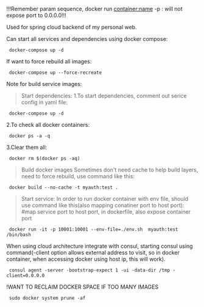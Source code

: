 !!!Remember param sequence, docker run <container:name> -p <port>:<port> will not expose port to 0.0.0.0!!!
    
Used for spring cloud backend of my personal web.

Can start all services and dependencies using docker compose:
    
     docker-compose up -d
    
If want to force rebuild all images:
   
     docker-compose up --force-recreate  
     
Note for build service images:

> Start dependencies:
1.To start dependencies, comment out serice config in yaml file:

     docker-compose up -d

2.To check all docker containers:
   
     docker ps -a -q

3.Clear them all:
   
     docker rm $(docker ps -aq)

> Build docker images
  Sometimes don't need cache to help build layers, need to force rebuild, use command like this:
   
     docker build --no-cache -t myauth:test .
    
> Start service:
In order to run docker container with env file, should use command like this(also mapping conatiner port to host port):
#map service port to host port, in dockerfile, also expose container port

     docker run -it -p 10001:10001 --env-file=./env.sh  myauth:test /bin/bash
   
When using cloud architecture integrate with consul, starting consul using command(-client option allows external address to visit, so in docker container, when accessing docker using host ip, this will work).
  
     consul agent -server -bootstrap-expect 1 -ui -data-dir /tmp -client=0.0.0.0

!WANT TO RECLAIM DOCKER SPACE IF TOO MANY IMAGES
    
     sudo docker system prune -af
     
  
  
